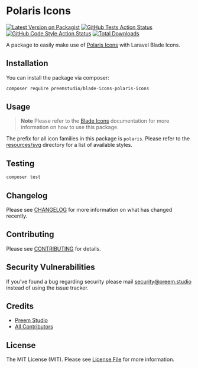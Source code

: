 # Polaris Icons

[![Latest Version on Packagist](https://img.shields.io/packagist/v/preemstudio/blade-icons-polaris-icons.svg?style=flat-square)](https://packagist.org/packages/preemstudio/blade-icons-polaris-icons)
[![GitHub Tests Action Status](https://img.shields.io/github/actions/workflow/status/preemstudio/blade-icons-polaris-icons/run-tests.yml?branch=main&label=tests&style=flat-square)](https://github.com/PreemStudio/blade-icons-polaris-icons/actions?query=workflow%3Arun-tests+branch%3Amain)
[![GitHub Code Style Action Status](https://img.shields.io/github/actions/workflow/status/preemstudio/blade-icons-polaris-icons/fix-php-code-style-issues.yml?branch=main&label=code%20style&style=flat-square)](https://github.com/PreemStudio/blade-icons-polaris-icons/actions?query=workflow%3A"Fix+PHP+code+style+issues"+branch%3Amain)
[![Total Downloads](https://img.shields.io/packagist/dt/preemstudio/blade-icons-polaris-icons.svg?style=flat-square)](https://packagist.org/packages/preemstudio/blade-icons-polaris-icons)

A package to easily make use of [Polaris Icons](https://www.npmjs.com/package/@shopify/polaris-icons) with Laravel Blade Icons.

## Installation

You can install the package via composer:

```bash
composer require preemstudio/blade-icons-polaris-icons
```

## Usage

> **Note**
> Please refer to the [Blade Icons](https://github.com/PreemStudio/blade-icons) documentation for more information on how to use this package.

The prefix for all icon families in this package is `polaris`. Please refer to the [resources/svg](/resources/svg) directory for a list of available styles.

## Testing

```bash
composer test
```

## Changelog

Please see [CHANGELOG](CHANGELOG.md) for more information on what has changed recently.

## Contributing

Please see [CONTRIBUTING](CONTRIBUTING.md) for details.

## Security Vulnerabilities

If you've found a bug regarding security please mail [security@preem.studio](mailto:security@preem.studio) instead of using the issue tracker.

## Credits

- [Preem Studio](https://github.com/PreemStudio)
- [All Contributors](../../contributors)

## License

The MIT License (MIT). Please see [License File](LICENSE.md) for more information.

